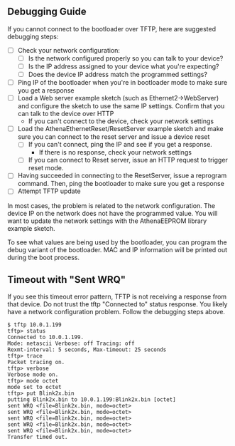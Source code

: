 ## Debugging Guide

If you cannot connect to the bootloader over TFTP, here are suggested debugging steps:

* [ ] Check your network configuration:
    * [ ] Is the network configured properly so you can talk to your device?
    * [ ] Is the IP address assigned to your device what you're expecting?
    * [ ] Does the device IP address match the programmed settings?
* [ ] Ping IP of the bootloader when you're in bootloader mode to make sure you get a response
* [ ] Load a Web server example sketch (such as Ethernet2->WebServer) and configure the sketch to use the same IP settings. Confirm that you can talk to the device over HTTP
    * If you can't connect to the device, check your network settings
* [ ] Load the AthenaEthernetReset/ResetServer example sketch and make sure you can connect to the reset server and issue a device reset
    * [ ] If you can't connect, ping the IP and see if you get a response. 
        * If there is no response, check your network settings
    * [ ] If you can connect to Reset server, issue an HTTP request to trigger reset mode.
* [ ] Having succeeded in connecting to the ResetServer, issue a reprogram command. Then, ping the bootloader to make sure you get a response
* [ ] Attempt TFTP update

In most cases, the problem is related to the network configuration. The device IP on the network does not have the programmed value. You will want to update the network settings with the AthenaEEPROM library example sketch.

To see what values are being used by the bootloader, you can program the debug variant of the bootloader. MAC and IP information will be printed out during the boot process.

## Timeout with "Sent WRQ"

If you see this timeout error pattern, TFTP is not receiving a response from that device. Do not trust the tftp "Connected to" status response. You likely have a network configuration problem. Follow the debugging steps above.

```
$ tftp 10.0.1.199
tftp> status
Connected to 10.0.1.199.
Mode: netascii Verbose: off Tracing: off
Rexmt-interval: 5 seconds, Max-timeout: 25 seconds
tftp> trace
Packet tracing on.
tftp> verbose
Verbose mode on.
tftp> mode octet
mode set to octet
tftp> put Blink2x.bin
putting Blink2x.bin to 10.0.1.199:Blink2x.bin [octet]
sent WRQ <file=Blink2x.bin, mode=octet>
sent WRQ <file=Blink2x.bin, mode=octet>
sent WRQ <file=Blink2x.bin, mode=octet>
sent WRQ <file=Blink2x.bin, mode=octet>
sent WRQ <file=Blink2x.bin, mode=octet>
Transfer timed out.
```
